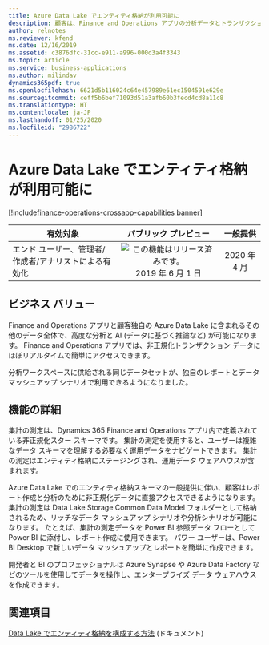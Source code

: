 ```yaml
---
title: Azure Data Lake でエンティティ格納が利用可能に
description: 顧客は、Finance and Operations アプリの分析データとトランザクション データ (エンティティ格納で集計の測定として定義される) を独自の Azure Data Lake で使用して、ほぼリアルタイムの AI と分析を実現できます。
author: relnotes
ms.reviewer: kfend
ms.date: 12/16/2019
ms.assetid: c3876dfc-31cc-e911-a996-000d3a4f3343
ms.topic: article
ms.service: business-applications
ms.author: milindav
dynamics365pdf: true
ms.openlocfilehash: 6621d5b116024c64e457989e61ec1504591e629e
ms.sourcegitcommit: ceff5b6bef71093d51a3afb60b3fecd4cd8a11c8
ms.translationtype: HT
ms.contentlocale: ja-JP
ms.lasthandoff: 01/25/2020
ms.locfileid: "2986722"
---
```

# <a name="entity-store-data-is-available-in-azure-data-lake"></a>Azure Data Lake でエンティティ格納が利用可能に
[!include[finance-operations-crossapp-capabilities banner](../includes/finance-operations-crossapp-capabilities.md)]

| 有効対象    |  パブリック プレビュー | 一般提供 | 
| ---------- | :----------: |:----------: |
|エンド ユーザー、管理者/作成者/アナリストによる有効化|![この機能はリリース済みです。](/dynamics365-release-plan/media/green-checkmark.png "この機能はリリース済みです。") 2019 年 6 月 1 日| 2020 年 4 月|


## <a name="business-value"></a>ビジネス バリュー
<!-- bv start -->
Finance and Operations アプリと顧客独自の Azure Data Lake に含まれるその他のデータ全体で、高度な分析と AI (データに基づく推論など) が可能になります。 Finance and Operations アプリでは、非正規化トランザクション データにほぼリアルタイムで簡単にアクセスできます。

分析ワークスペースに供給される同じデータセットが、独自のレポートとデータ マッシュアップ シナリオで利用できるようになりました。
<!-- bv end -->



## <a name="feature-details"></a>機能の詳細
<!--feature detail start -->
集計の測定は、Dynamics 365 Finance and Operations アプリ内で定義されている非正規化スター スキーマです。 集計の測定を使用すると、ユーザーは複雑なデータ スキーマを理解する必要なく運用データをナビゲートできます。 集計の測定はエンティティ格納にステージングされ、運用データ ウェアハウスが含まれます。

Azure Data Lake でのエンティティ格納スキーマの一般提供に伴い、顧客はレポート作成と分析のために非正規化データに直接アクセスできるようになります。 集計の測定は Data Lake Storage Common Data Model フォルダーとして格納されるため、リッチなデータ マッシュアップ シナリオや分析シナリオが可能になります。 たとえば、集計の測定データを Power BI 参照データ フローとして Power BI に添付し、レポート作成に使用できます。 パワー ユーザーは、Power BI Desktop で新しいデータ マッシュアップとレポートを簡単に作成できます。 

開発者と BI のプロフェッショナルは Azure Synapse や Azure Data Factory などのツールを使用してデータを操作し、エンタープライズ データ ウェアハウスを作成できます。
<!--feature detail end -->










## <a name="see-also"></a>関連項目

[Data Lake でエンティティ格納を構成する方法](https://docs.microsoft.com/dynamics365/unified-operations/dev-itpro/data-entities/entity-store-data-lake) (ドキュメント)
